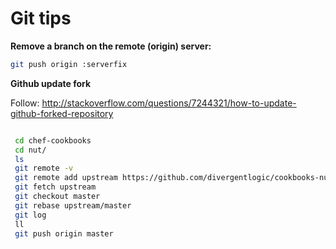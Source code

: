 # Git tips

**Remove a branch on the remote (origin) server:**

```bash
git push origin :serverfix
```


**Github update fork**

Follow: http://stackoverflow.com/questions/7244321/how-to-update-github-forked-repository


```bash

 cd chef-cookbooks
 cd nut/
 ls
 git remote -v
 git remote add upstream https://github.com/divergentlogic/cookbooks-nut.git
 git fetch upstream 
 git checkout master 
 git rebase upstream/master 
 git log
 ll
 git push origin master 

```
